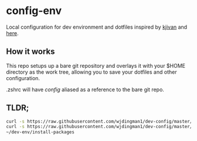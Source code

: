 # config-env
Local configuration for dev environment and dotfiles inspired by [kjivan](https://github.com/kjivan) and [here](https://www.atlassian.com/git/tutorials/dotfiles).

## How it works
This repo setups up a bare git repository and overlays it with your $HOME directory as the work tree, allowing you to save your dotfiles and other configuration.

.zshrc will have *config* aliased as a reference to the bare git repo.

## TLDR;

```bash
curl -s https://raw.githubusercontent.com/wjdingman1/dev-config/master/dev-config/install-brew-and-zsh | bash
curl -s https://raw.githubusercontent.com/wjdingman1/dev-config/master/dev-config/setup-dev-env | bash
~/dev-env/install-packages
```
